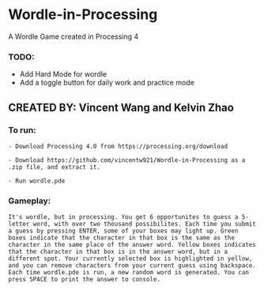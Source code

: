 # Wordle-in-Processing
A Wordle Game created in Processing 4

### TODO:
* Add Hard Mode for wordle
* Add a toggle button for daily work and practice mode

## CREATED BY: Vincent Wang and Kelvin Zhao

### To run: 

    - Download Processing 4.0 from https://processing.org/download
    
    - Download https://github.com/vincentw921/Wordle-in-Processing as a .zip file, and extract it.
    
    - Run wordle.pde

### Gameplay:
    It's wordle, but in processing. You get 6 opportunites to guess a 5-letter word, with over two thousand possibilites. Each time you submit a guess by pressing ENTER, some of your boxes may light up. Green boxes indicate that the character in that box is the same as the character in the same place of the answer word. Yellow boxes indicates that the character in that box is in the answer word, but in a different spot. Your currently selected box is highlighted in yellow, and you can remove characters from your current guess using backspace. Each time wordle.pde is run, a new random word is generated. You can press SPACE to print the answer to console.
